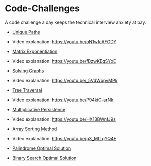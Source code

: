 # Code-Challenges
A code challenge a day keeps the technical interview anxiety at bay.

- [Unique Paths](https://repl.it/@LuWang1983/Unique-Paths)
- Video explanation: https://youtu.be/oN1wfcAFGDY

- [Matrix Exponentiation](https://repl.it/@LuWang1983/MatrixExpo)
- Video explanation: https://youtu.be/fBzwKEqSYxE

- [Solving Graphs](https://repl.it/@LuWang1983/Solving-Graphs#index.js)
- Video explanation: https://youtu.be/_5VdWbpvMPk

- [Tree Traversal](https://repl.it/@LuWang1983/TreeTraversal)
- Video explanation: https://youtu.be/P94kiC-arNk

- [Multiplicative Persistence](https://repl.it/@LuWang1983/MultiplicativePersistence#index.js)
- Video explanation: https://youtu.be/HX13BWnfJ9s

- [Array Sorting Method](https://repl.it/@LuWang1983/PairSum)
- Video explanation: https://youtu.be/p3_MfLqYQ4E

- [Palindrome Optimal Solution](https://repl.it/@LuWang1983/Palindrome#index.js)

- [Binary Search Optimal Solution](https://repl.it/@LuWang1983/Binary-Search#index.js)

